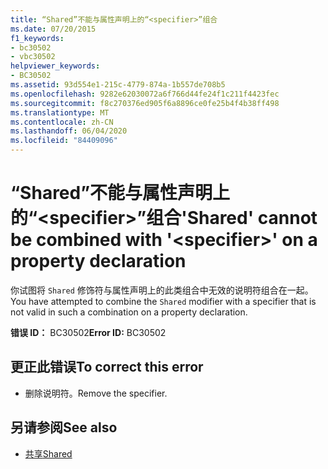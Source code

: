 ```yaml
---
title: “Shared”不能与属性声明上的“<specifier>”组合
ms.date: 07/20/2015
f1_keywords:
- bc30502
- vbc30502
helpviewer_keywords:
- BC30502
ms.assetid: 93d554e1-215c-4779-874a-1b557de708b5
ms.openlocfilehash: 9282e62030072a6f766d44fe24f1c211f4423fec
ms.sourcegitcommit: f8c270376ed905f6a8896ce0fe25b4f4b38ff498
ms.translationtype: MT
ms.contentlocale: zh-CN
ms.lasthandoff: 06/04/2020
ms.locfileid: "84409096"
---
```

# <a name="shared-cannot-be-combined-with-specifier-on-a-property-declaration"></a><span data-ttu-id="747d8-102">“Shared”不能与属性声明上的“\<specifier>”组合</span><span class="sxs-lookup"><span data-stu-id="747d8-102">'Shared' cannot be combined with '\<specifier>' on a property declaration</span></span>
<span data-ttu-id="747d8-103">你试图将 `Shared` 修饰符与属性声明上的此类组合中无效的说明符组合在一起。</span><span class="sxs-lookup"><span data-stu-id="747d8-103">You have attempted to combine the `Shared` modifier with a specifier that is not valid in such a combination on a property declaration.</span></span>  
  
 <span data-ttu-id="747d8-104">**错误 ID：** BC30502</span><span class="sxs-lookup"><span data-stu-id="747d8-104">**Error ID:** BC30502</span></span>  
  
## <a name="to-correct-this-error"></a><span data-ttu-id="747d8-105">更正此错误</span><span class="sxs-lookup"><span data-stu-id="747d8-105">To correct this error</span></span>  
  
- <span data-ttu-id="747d8-106">删除说明符。</span><span class="sxs-lookup"><span data-stu-id="747d8-106">Remove the specifier.</span></span>  
  
## <a name="see-also"></a><span data-ttu-id="747d8-107">另请参阅</span><span class="sxs-lookup"><span data-stu-id="747d8-107">See also</span></span>

- [<span data-ttu-id="747d8-108">共享</span><span class="sxs-lookup"><span data-stu-id="747d8-108">Shared</span></span>](../language-reference/modifiers/shared.md)
